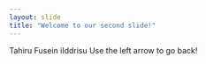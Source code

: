 ```yaml
---
layout: slide
title: "Welcome to our second slide!"
---
```

Tahiru Fusein iIddrisu
Use the left arrow to go back!
